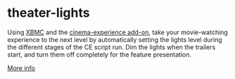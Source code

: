 theater-lights
==============

Using [XBMC](http://xbmc.org/) and the [cinema-experience add-on](http://wiki.xbmc.org/index.php?title=Add-on:Cinema_Experience), take your movie-watching experience to the next level by automatically setting the lights level during the different stages of the CE script run. Dim the lights when the trailers start, and turn them off completely for the feature presentation.

[More info](https://github.com/elrodro83/theater-lights/wiki)
